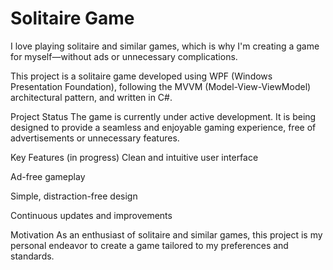 # Solitaire Game
I love playing solitaire and similar games, which is why I'm creating a game for myself—without ads or unnecessary complications.

This project is a solitaire game developed using WPF (Windows Presentation Foundation), following the MVVM (Model-View-ViewModel) architectural pattern, and written in C#.

Project Status
The game is currently under active development. It is being designed to provide a seamless and enjoyable gaming experience, free of advertisements or unnecessary features.

Key Features (in progress)
Clean and intuitive user interface

Ad-free gameplay

Simple, distraction-free design

Continuous updates and improvements

Motivation
As an enthusiast of solitaire and similar games, this project is my personal endeavor to create a game tailored to my preferences and standards.
